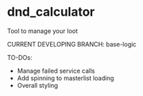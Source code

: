 # dnd_calculator
Tool to manage your loot

CURRENT DEVELOPING BRANCH: base-logic

TO-DOs:
- Manage failed service calls
- Add spinning to masterlist loading
- Overall styling
